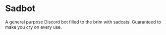 # Sadbot
A general purpose Discord bot filled to the brim with sadcats. Guaranteed to make you cry on every use.
